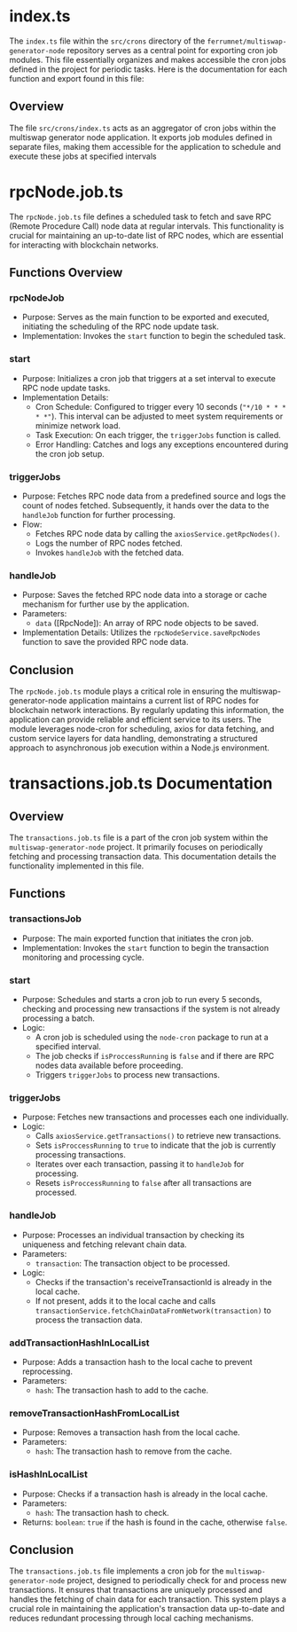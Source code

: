 # index.ts

The `index.ts` file within the `src/crons` directory of the `ferrumnet/multiswap-generator-node` repository serves as a central point for exporting cron job modules. This file essentially organizes and makes accessible the cron jobs defined in the project for periodic tasks. Here is the documentation for each function and export found in this file:

Overview
--------

The file `src/crons/index.ts` acts as an aggregator of cron jobs within the multiswap generator node application. It exports job modules defined in separate files, making them accessible for the application to schedule and execute these jobs at specified intervals

rpcNode.job.ts
============================

The `rpcNode.job.ts` file defines a scheduled task to fetch and save RPC (Remote Procedure Call) node data at regular intervals. This functionality is crucial for maintaining an up-to-date list of RPC nodes, which are essential for interacting with blockchain networks.

Functions Overview
------------------

### rpcNodeJob

-   Purpose: Serves as the main function to be exported and executed, initiating the scheduling of the RPC node update task.
-   Implementation: Invokes the `start` function to begin the scheduled task.

### start

-   Purpose: Initializes a cron job that triggers at a set interval to execute RPC node update tasks.
-   Implementation Details:
    -   Cron Schedule: Configured to trigger every 10 seconds (`"*/10 * * * * *"`). This interval can be adjusted to meet system requirements or minimize network load.
    -   Task Execution: On each trigger, the `triggerJobs` function is called.
    -   Error Handling: Catches and logs any exceptions encountered during the cron job setup.

### triggerJobs

-   Purpose: Fetches RPC node data from a predefined source and logs the count of nodes fetched. Subsequently, it hands over the data to the `handleJob` function for further processing.
-   Flow:
    -   Fetches RPC node data by calling the `axiosService.getRpcNodes()`.
    -   Logs the number of RPC nodes fetched.
    -   Invokes `handleJob` with the fetched data.

### handleJob

-   Purpose: Saves the fetched RPC node data into a storage or cache mechanism for further use by the application.
-   Parameters:
    -   `data` ([RpcNode]): An array of RPC node objects to be saved.
-   Implementation Details: Utilizes the `rpcNodeService.saveRpcNodes` function to save the provided RPC node data.

Conclusion
----------

The `rpcNode.job.ts` module plays a critical role in ensuring the multiswap-generator-node application maintains a current list of RPC nodes for blockchain network interactions. By regularly updating this information, the application can provide reliable and efficient service to its users. The module leverages node-cron for scheduling, axios for data fetching, and custom service layers for data handling, demonstrating a structured approach to asynchronous job execution within a Node.js environment.

transactions.job.ts Documentation
=================================

Overview
--------

The `transactions.job.ts` file is a part of the cron job system within the `multiswap-generator-node` project. It primarily focuses on periodically fetching and processing transaction data. This documentation details the functionality implemented in this file.

Functions
---------

### transactionsJob

-   Purpose: The main exported function that initiates the cron job.
-   Implementation: Invokes the `start` function to begin the transaction monitoring and processing cycle.

### start

-   Purpose: Schedules and starts a cron job to run every 5 seconds, checking and processing new transactions if the system is not already processing a batch.
-   Logic:
    -   A cron job is scheduled using the `node-cron` package to run at a specified interval.
    -   The job checks if `isProccessRunning` is `false` and if there are RPC nodes data available before proceeding.
    -   Triggers `triggerJobs` to process new transactions.

### triggerJobs

-   Purpose: Fetches new transactions and processes each one individually.
-   Logic:
    -   Calls `axiosService.getTransactions()` to retrieve new transactions.
    -   Sets `isProccessRunning` to `true` to indicate that the job is currently processing transactions.
    -   Iterates over each transaction, passing it to `handleJob` for processing.
    -   Resets `isProccessRunning` to `false` after all transactions are processed.

### handleJob

-   Purpose: Processes an individual transaction by checking its uniqueness and fetching relevant chain data.
-   Parameters:
    -   `transaction`: The transaction object to be processed.
-   Logic:
    -   Checks if the transaction's receiveTransactionId is already in the local cache.
    -   If not present, adds it to the local cache and calls `transactionService.fetchChainDataFromNetwork(transaction)` to process the transaction data.

### addTransactionHashInLocalList

-   Purpose: Adds a transaction hash to the local cache to prevent reprocessing.
-   Parameters:
    -   `hash`: The transaction hash to add to the cache.

### removeTransactionHashFromLocalList

-   Purpose: Removes a transaction hash from the local cache.
-   Parameters:
    -   `hash`: The transaction hash to remove from the cache.

### isHashInLocalList

-   Purpose: Checks if a transaction hash is already in the local cache.
-   Parameters:
    -   `hash`: The transaction hash to check.
-   Returns: `boolean`: `true` if the hash is found in the cache, otherwise `false`.

Conclusion
----------

The `transactions.job.ts` file implements a cron job for the `multiswap-generator-node` project, designed to periodically check for and process new transactions. It ensures that transactions are uniquely processed and handles the fetching of chain data for each transaction. This system plays a crucial role in maintaining the application's transaction data up-to-date and reduces redundant processing through local caching mechanisms.